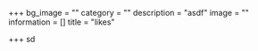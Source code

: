 +++
bg_image = ""
category = ""
description = "asdf"
image = ""
information = []
title = "likes"

+++
sd